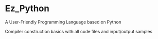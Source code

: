 # Ez_Python
A User-Friendly Programming Language based on Python

Compiler construction basics with all code files and input/output samples.
